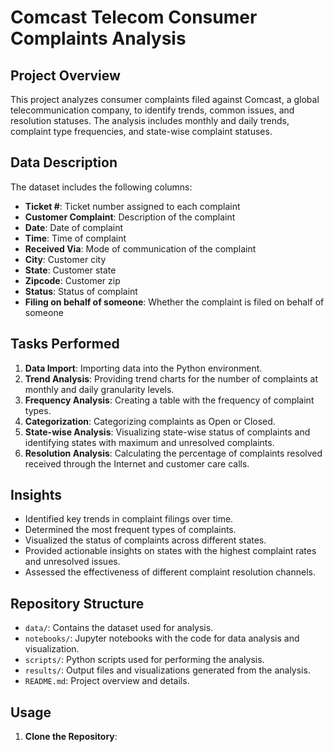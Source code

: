 # Comcast Telecom Consumer Complaints Analysis

## Project Overview
This project analyzes consumer complaints filed against Comcast, a global telecommunication company, to identify trends, common issues, and resolution statuses. The analysis includes monthly and daily trends, complaint type frequencies, and state-wise complaint statuses.

## Data Description
The dataset includes the following columns:
- **Ticket #**: Ticket number assigned to each complaint
- **Customer Complaint**: Description of the complaint
- **Date**: Date of complaint
- **Time**: Time of complaint
- **Received Via**: Mode of communication of the complaint
- **City**: Customer city
- **State**: Customer state
- **Zipcode**: Customer zip
- **Status**: Status of complaint
- **Filing on behalf of someone**: Whether the complaint is filed on behalf of someone

## Tasks Performed
1. **Data Import**: Importing data into the Python environment.
2. **Trend Analysis**: Providing trend charts for the number of complaints at monthly and daily granularity levels.
3. **Frequency Analysis**: Creating a table with the frequency of complaint types.
4. **Categorization**: Categorizing complaints as Open or Closed.
5. **State-wise Analysis**: Visualizing state-wise status of complaints and identifying states with maximum and unresolved complaints.
6. **Resolution Analysis**: Calculating the percentage of complaints resolved received through the Internet and customer care calls.

## Insights
- Identified key trends in complaint filings over time.
- Determined the most frequent types of complaints.
- Visualized the status of complaints across different states.
- Provided actionable insights on states with the highest complaint rates and unresolved issues.
- Assessed the effectiveness of different complaint resolution channels.

## Repository Structure
- `data/`: Contains the dataset used for analysis.
- `notebooks/`: Jupyter notebooks with the code for data analysis and visualization.
- `scripts/`: Python scripts used for performing the analysis.
- `results/`: Output files and visualizations generated from the analysis.
- `README.md`: Project overview and details.

## Usage
1. **Clone the Repository**:
   ```sh
   
